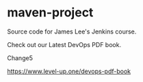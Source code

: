 # maven-project
Source code for James Lee's Jenkins course.

Check out our Latest DevOps PDF book.

Change5

https://www.level-up.one/devops-pdf-book
